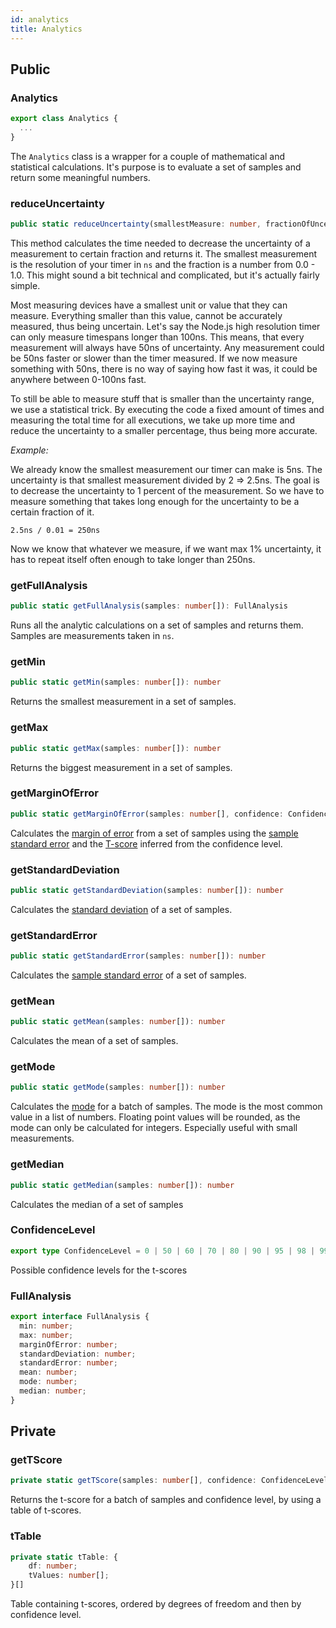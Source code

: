 ```yaml
---
id: analytics
title: Analytics
---
```


## Public

### Analytics

```ts
export class Analytics {
  ...
}
```

The `Analytics` class is a wrapper for a couple of mathematical and statistical calculations.
It's purpose is to evaluate a set of samples and return some meaningful numbers.

### reduceUncertainty

```ts
public static reduceUncertainty(smallestMeasure: number, fractionOfUncertainty: number): number
```

This method calculates the time needed to decrease the uncertainty of a measurement to certain fraction and returns it.
The smallest measurement is the resolution of your timer in `ns` and the fraction is a number from 0.0 - 1.0.
This might sound a bit technical and complicated, but it's actually fairly simple.

Most measuring devices have a smallest unit or value that they can measure. Everything smaller than this value, cannot be accurately measured, thus being uncertain. Let's say the Node.js high resolution timer can only measure timespans longer than 100ns. This means, that every measurement will always have 50ns of uncertainty. Any measurement could be 50ns faster or slower than the timer measured. If we now measure something with 50ns, there is no way of saying how fast it was, it could be anywhere between 0-100ns fast.

To still be able to measure stuff that is smaller than the uncertainty range, we use a statistical trick. By executing the code a fixed amount of times and measuring the total time for all executions, we take up more time and reduce the uncertainty to a smaller percentage, thus being more accurate.

_Example:_

We already know the smallest measurement our timer can make is 5ns. The uncertainty is that smallest measurement divided by 2 => 2.5ns.
The goal is to decrease the uncertainty to 1 percent of the measurement.
So we have to measure something that takes long enough for the uncertainty to be a certain fraction of it.

```text
2.5ns / 0.01 = 250ns
```

Now we know that whatever we measure, if we want max 1% uncertainty, it has to repeat itself often enough to take longer than 250ns.

### getFullAnalysis

```ts
public static getFullAnalysis(samples: number[]): FullAnalysis
```

Runs all the analytic calculations on a set of samples and returns them.
Samples are measurements taken in `ns`.

### getMin

```ts
public static getMin(samples: number[]): number
```

Returns the smallest measurement in a set of samples.

### getMax

```ts
public static getMax(samples: number[]): number
```

Returns the biggest measurement in a set of samples.

### getMarginOfError

```ts
public static getMarginOfError(samples: number[], confidence: ConfidenceLevel = 99): number
```

Calculates the [margin of error](https://www.statisticshowto.datasciencecentral.com/probability-and-statistics/hypothesis-testing/margin-of-error/)
from a set of samples using the [sample standard error](https://www.radford.edu/~biol-web/stats/standarderrorcalc.pdf)
and the [T-score](http://www.sjsu.edu/faculty/gerstman/StatPrimer/t-table.pdf) inferred from the confidence level.

### getStandardDeviation

```ts
public static getStandardDeviation(samples: number[]): number
```

Calculates the [standard deviation](https://www.radford.edu/~biol-web/stats/standarderrorcalc.pdf) of a set of samples.

### getStandardError

```ts
public static getStandardError(samples: number[]): number
```

Calculates the [sample standard error](https://www.radford.edu/~biol-web/stats/standarderrorcalc.pdf) of a set of samples.

### getMean

```ts
public static getMean(samples: number[]): number
```

Calculates the mean of a set of samples.

### getMode

```ts
public static getMode(samples: number[]): number
```

Calculates the [mode](<https://en.wikipedia.org/wiki/Mode_(statistics)>) for a batch of samples.
The mode is the most common value in a list of numbers.
Floating point values will be rounded, as the mode can only be calculated for integers.
Especially useful with small measurements.

### getMedian

```ts
public static getMedian(samples: number[]): number
```

Calculates the median of a set of samples

### ConfidenceLevel

```ts
export type ConfidenceLevel = 0 | 50 | 60 | 70 | 80 | 90 | 95 | 98 | 99 | 99.8 | 99.9;
```

Possible confidence levels for the t-scores

### FullAnalysis

```ts
export interface FullAnalysis {
  min: number;
  max: number;
  marginOfError: number;
  standardDeviation: number;
  standardError: number;
  mean: number;
  mode: number;
  median: number;
}
```

## Private

### getTScore

```ts
private static getTScore(samples: number[], confidence: ConfidenceLevel)
```

Returns the t-score for a batch of samples and confidence level, by using a table of t-scores.

### tTable

```ts
private static tTable: {
    df: number;
    tValues: number[];
}[]
```

Table containing t-scores, ordered by degrees of freedom and then by confidence level.
